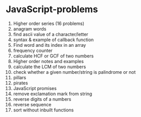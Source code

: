 # JavaScript-problems

1. Higher order series (16 problems)
2. anagram words
3. find ascii value of a character/letter
4. syntax & example of callback function
5. Find word and its index in an array
6. frequency counter
7. calculate HCF or GCF of two numbers
8. Higher order notes and examples
9. calculate the LCM of two numbers
10. check whether a given number/string is palindrome or not
11. pillars
12. pirates
13. JavaScript promises
14. remove exclamation mark from string
15. reverse digits of a numbers
16. reverse sequence
17. sort without inbuilt functions
